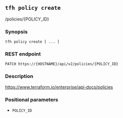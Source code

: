 ## `tfh policy create`

/policies/{POLICY_ID}

### Synopsis

    tfh policy create [ ... ]

### REST endpoint

    PATCH https://{HOSTNAME}/api/v2/policies/{POLICY_ID}

### Description

https://www.terraform.io/enterprise/api-docs/policies

### Positional parameters

* `POLICY_ID`

